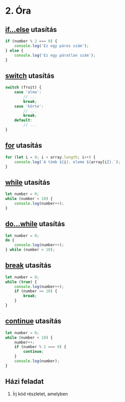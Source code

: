 # 2. Óra

## [if...else](https://developer.mozilla.org/en-US/docs/Web/JavaScript/Reference/Statements/if...else) utasítás

```javascript
if (number % 2 === 0) {
    console.log('Ez egy páros szám');
} else {
    console.log('Ez egy páratlan szám');
}
```

## [switch](https://developer.mozilla.org/en-US/docs/Web/JavaScript/Reference/Statements/switch) utasítás

```javascript
switch (fruit) {
    case 'alma':
        // ...
        break;
    case 'körte':
        // ...
        break;
    default:
        // ...
}
```

## [for](https://developer.mozilla.org/en-US/docs/Web/JavaScript/Reference/Statements/for) utasítás

```javascript
for (let i = 0; i < array.length; i++) {
    console.log(`A tömb ${i}. eleme ${array[i]}.`);
}
```

## [while](https://developer.mozilla.org/en-US/docs/Web/JavaScript/Reference/Statements/while) utasítás

```javascript
let number = 0;
while (number < 10) {
    console.log(number++);
}
```

## [do...while](https://developer.mozilla.org/en-US/docs/Web/JavaScript/Reference/Statements/do...while) utasítás

```javascript
let number = 0;
do {
    console.log(number++);
} while (number < 10);
```

## [break](https://developer.mozilla.org/en-US/docs/Web/JavaScript/Reference/Statements/break) utasítás

```javascript
let number = 0;
while (true) {
    console.log(number++);
    if (number >= 10) {
        break;
    }
}
```

## [continue](https://developer.mozilla.org/en-US/docs/Web/JavaScript/Reference/Statements/continue) utasítás

```javascript
let number = 0;
while (number < 10) {
    number++;
    if (number % 2 === 0) {
        continue;
    }
    console.log(number);
}
```

## Házi feladat

1. Írj kód részletet, amelyben